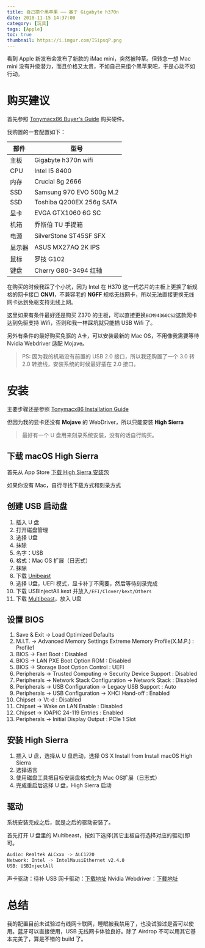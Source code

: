 ```yaml
---
title: 自己攒个黑苹果 —— 基于 Gigabyte h370n
date: 2018-11-15 14:37:00
category: [玩具]
tags: [Apple]
toc: true
thumbnail: https://i.imgur.com/ISipsqP.png
---
```


看到 Apple 新发布会发布了新款的 iMac mini，突然被种草。但转念一想 Mac mini 没有升级潜力，而且价格又太贵，不如自己来组个黑苹果吧，于是心动不如行动。

# 购买建议

首先参照 [Tonymacx86 Buyer's Guide](https://www.tonymacx86.com/buyersguide/building-a-customac-hackintosh-the-ultimate-buyers-guide/) 购买硬件。

我购置的一套配置如下：

| 部件 | 型号 |
|------|------|
| 主板 | Gigabyte h370n wifi |
| CPU | Intel I5 8400 |
| 内存 | Crucial 8g 2666 |
| SSD | Samsung 970 EVO 500g M.2 |
| SSD | Toshiba Q200EX 256g SATA |
| 显卡 | EVGA GTX1060 6G SC |
| 机箱 | 乔斯伯 TU 手提箱 |
| 电源 | SilverStone ST45SF SFX |
| 显示器 | ASUS MX27AQ 2K IPS |
| 鼠标 | 罗技 G102 |
| 键盘 | Cherry G80-3494 红轴 |

在购买的时候我踩了个小坑，因为 Intel 在 H370 这一代芯片的主板上更换了新规格的网卡接口 **CNVI**，不兼容老的 **NGFF** 规格无线网卡，所以无法直接更换无线网卡达到免驱支持无线上网。

这里如果有条件最好还是购买 Z370 的主板，可以直接更换`BCM94360CS2`这款网卡达到免驱支持 Wifi，否则和我一样踩坑就只能插 USB Wifi 了。

另外有条件的最好购买免驱的 A卡，可以安装最新的 Mac OS，不用像我需要等待 Nvidia Webdriver 适配 Mojave。

> PS: 因为我的机箱没有前置的 USB 2.0 接口，所以我还购置了一个 3.0 转 2.0 转接线，安装系统的时候最好插在 2.0 接口。

# 安装

主要步骤还是参照 [Tonymacx86 Installation Guide](https://www.tonymacx86.com/threads/unibeast-install-macos-mojave-on-any-supported-intel-based-pc.259381/)

但因为我的显卡还没有 **Mojave** 的 WebDriver，所以只能安装 **High Sierra**

> 最好有一个 U 盘用来刻录系统安装，没有的话自行购买。

## 下载 macOS High Sierra

首先从 App Store [下载 High Sierra 安装包](https://itunes.apple.com/us/app/macos-high-sierra/id1246284741?mt=12)

如果你没有 Mac，自行寻找下载方式和刻录方式

## 创建 USB 启动盘

1. 插入 U 盘
2. 打开磁盘管理
3. 选择 U盘
4. 抹除
5. 名字：USB
6. 格式：Mac OS 扩展（日志式）
7. 抹除
8. 下载 [Unibeast](https://www.tonymacx86.com/resources/categories/tonymacx86-downloads.3/)
9. 选择 U盘，UEFI 模式，显卡补丁不需要，然后等待刻录完成
10. 下载 USBInjectAll.kext 并放入`/EFI/Clover/kext/Others`
11. 下载 [Multibeast](https://www.tonymacx86.com/resources/categories/tonymacx86-downloads.3/)，放入 U盘

## 设置 BIOS

1. Save & Exit → Load Optimized Defaults
2. M.I.T. → Advanced Memory Settings  Extreme Memory Profile(X.M.P.) : Profile1
3. BIOS → Fast Boot : Disabled
4. BIOS → LAN PXE Boot Option ROM : Disabled
5. BIOS → Storage Boot Option Control : UEFI
6. Peripherals → Trusted Computing → Security Device Support : Disabled
7. Peripherals → Network Stack Configuration → Network Stack : Disabled
8. Peripherals → USB Configuration → Legacy USB Support : Auto
9. Peripherals → USB Configuration → XHCI Hand-off : Enabled
10. Chipset → Vt-d : Disabled
11. Chipset → Wake on LAN Enable : Disabled
12. Chipset → IOAPIC 24-119 Entries : Enabled
13. Peripherals → Initial Display Output : PCIe 1 Slot

## 安装 High Sierra

1. 插入 U 盘，选择从 U 盘启动，选择 OS X Install from Install macOS High Sierra
2. 选择语言
3. 使用磁盘工具把目标安装盘格式化为 Mac OS扩展（日志式）
4. 完成重启后选择 U 盘，High Sierra 启动

## 驱动

系统安装完成之后，就是之后的驱动安装了。

首先打开 U 盘里的 Multibeast，按如下选择(其它主板自行选择对应的驱动)即可。

```bash
Audio: Realtek ALCxxx -> ALC1220
Network: Intel -> IntelMausiEthernet v2.4.0
USB: USBInjectAll
```

声卡驱动：待补
USB 网卡驱动：[下载地址](https://drive.google.com/open?id=1tV2y9iEVsmBNodiDsKX6MZOF5yDgpJq0)
Nvidia Webdriver：[下载地址](https://www.tonymacx86.com/nvidia-drivers/)

# 总结

我的配置目前未试验过有线网卡联网，睡眠被我禁用了，也没试验过是否可以使用。蓝牙可以直接使用，USB 无线网卡体验良好。除了 Airdrop 不可以用其它基本完美了，算是不错的 build 了。
